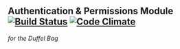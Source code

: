 ## Authentication & Permissions Module [![Build Status](https://travis-ci.org/BrownPaperBag/duffel-auth.png?branch=master,develop)](https://travis-ci.org/BrownPaperBag/duffel-auth) [![Code Climate](https://codeclimate.com/repos/5274bb027e00a47be70071e8/badges/047e43fb3e561d1f3e78/gpa.png)](https://codeclimate.com/repos/5274bb027e00a47be70071e8/feed)
*for the Duffel Bag*   


